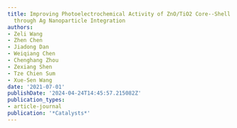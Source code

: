 ```yaml
---
title: Improving Photoelectrochemical Activity of ZnO/TiO2 Core--Shell Nanostructure
  through Ag Nanoparticle Integration
authors:
- Zeli Wang
- Zhen Chen
- Jiadong Dan
- Weiqiang Chen
- Chenghang Zhou
- Zexiang Shen
- Tze Chien Sum
- Xue-Sen Wang
date: '2021-07-01'
publishDate: '2024-04-24T14:45:57.215082Z'
publication_types:
- article-journal
publication: '*Catalysts*'
---
```

